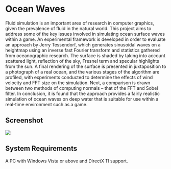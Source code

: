 # Ocean Waves
Fluid simulation is an important area of research in computer graphics, given the prevalence of fluid in the natural world. This project aims to address some of the key issues involved in simulating ocean surface waves within a game. An experimental framework is developed in order to evaluate an approach by Jerry Tessendorf, which generates sinusoidal waves on a heightmap using an inverse fast Fourier transform and statistics gathered from oceanographic research. The surface is shaded by taking into account scattered light, reflection of the sky, Fresnel term and specular highlights from the sun. A final rendering of the surface is presented in juxtaposition to a photograph of a real ocean, and the various stages of the algorithm are profiled, with experiments conducted to determine the effects of wind velocity and FFT size on the simulation. Next, a comparison is drawn between two methods of computing normals – that of the FFT and Sobel filter. In conclusion, it is found that the approach provides a fairly realistic simulation of ocean waves on deep water that is suitable for use within a real-time environment such as a game.

## Screenshot
![](https://user-images.githubusercontent.com/1145329/225888229-13261c4f-a85f-4b67-80f8-1875a1221961.png)

## System Requirements
A PC with Windows Vista or above and DirectX 11 support.
